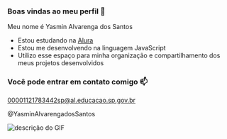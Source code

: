 ### Boas vindas ao meu perfil 💙

Meu nome é Yasmin Alvarenga dos Santos

- Estou estudando na [Alura](https://www.alura.com.br)
- Estou me desenvolvendo na linguagem JavaScript
- Utilizo esse espaço para minha organização e compartilhamento dos meus projetos desenvolvidos

### Você pode entrar em contato comigo 📫

00001121783442sp@al.educacao.sp.gov.br

@YasminAlvarengadosSantos

![descrição do GIF](https://media.tenor.com/Ex1pkci_-v8AAAAi/white-cute-cat-hearts.gif)
